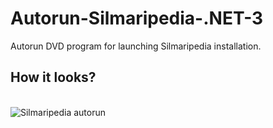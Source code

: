 # Autorun-Silmaripedia-.NET-3
Autorun DVD program for launching Silmaripedia installation.

## How it looks?
<br>
<img src="https://media.giphy.com/media/3ov9k8s1EuoHvMQKt2/giphy.gif" alt="Silmaripedia autorun" />
